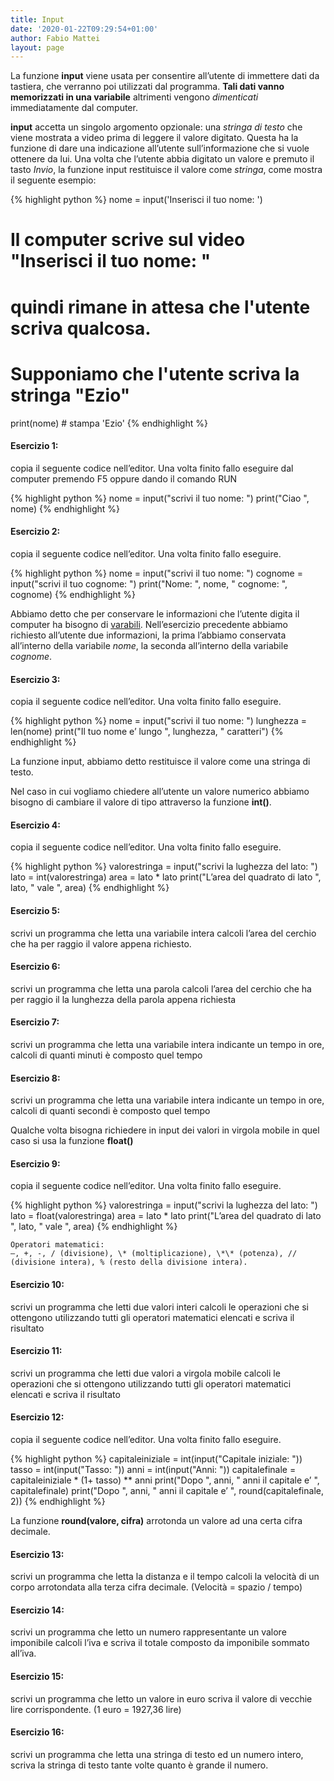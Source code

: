 ```yaml
---
title: Input
date: '2020-01-22T09:29:54+01:00'
author: Fabio Mattei
layout: page
---
```


La funzione **input** viene usata per consentire all’utente di immettere dati da tastiera, che verranno poi utilizzati dal programma. **Tali dati vanno memorizzati in una variabile** altrimenti vengono *dimenticati* immediatamente dal computer.

**input** accetta un singolo argomento opzionale: una *stringa di testo* che viene mostrata a video prima di leggere il valore digitato. Questa ha la funzione di dare una indicazione all’utente sull’informazione che si vuole ottenere da lui. Una volta che l’utente abbia digitato un valore e premuto il tasto *Invio*, la funzione input restituisce il valore come *stringa*, come mostra il seguente esempio:

{% highlight python %}
nome = input('Inserisci il tuo nome: ')
# Il computer scrive sul video "Inserisci il tuo nome: "
# quindi rimane in attesa che l'utente scriva qualcosa.
# Supponiamo che l'utente scriva la stringa "Ezio"
print(nome) # stampa 'Ezio'
{% endhighlight %}

#### Esercizio 1: 
copia il seguente codice nell’editor. Una volta finito fallo eseguire dal computer premendo F5 oppure dando il comando RUN

{% highlight python %}
nome = input("scrivi il tuo nome: ")
print("Ciao ", nome)
{% endhighlight %}

#### Esercizio 2: 
copia il seguente codice nell’editor. Una volta finito fallo eseguire.

{% highlight python %}
nome = input("scrivi il tuo nome: ")
cognome = input("scrivi il tuo cognome: ")
print("Nome: ", nome, " cognome: ", cognome)
{% endhighlight %}

Abbiamo detto che per conservare le informazioni che l’utente digita il computer ha bisogno di [varabili](https://www.esercizidiinformatica.it/variabili/). Nell’esercizio precedente abbiamo richiesto all’utente due informazioni, la prima l’abbiamo conservata all’interno della variabile *nome*, la seconda all’interno della variabile *cognome*.

#### Esercizio 3: 
copia il seguente codice nell’editor. Una volta finito fallo eseguire.

{% highlight python %}
nome = input("scrivi il tuo nome: ")
lunghezza = len(nome)
print("Il tuo nome e’ lungo ", lunghezza, " caratteri")
{% endhighlight %}

La funzione input, abbiamo detto restituisce il valore come una stringa di testo.

Nel caso in cui vogliamo chiedere all’utente un valore numerico abbiamo bisogno di cambiare il valore di tipo attraverso la funzione **int()**.

#### Esercizio 4: 
copia il seguente codice nell’editor. Una volta finito fallo eseguire.

{% highlight python %}
valorestringa = input("scrivi la lughezza del lato: ")
lato = int(valorestringa)
area = lato * lato
print("L’area del quadrato di lato ", lato, " vale ", area)
{% endhighlight %}

#### Esercizio 5: 
scrivi un programma che letta una variabile intera calcoli l’area del cerchio che ha per raggio il valore appena richiesto.

#### Esercizio 6: 
scrivi un programma che letta una parola calcoli l’area del cerchio che ha per raggio il la lunghezza della parola appena richiesta

#### Esercizio 7: 
scrivi un programma che letta una variabile intera indicante un tempo in ore, calcoli di quanti minuti è composto quel tempo

#### Esercizio 8: 
scrivi un programma che letta una variabile intera indicante un tempo in ore, calcoli di quanti secondi è composto quel tempo

Qualche volta bisogna richiedere in input dei valori in virgola mobile in quel caso si usa la funzione **float()**

#### Esercizio 9: 
copia il seguente codice nell’editor. Una volta finito fallo eseguire.

{% highlight python %}
valorestringa = input("scrivi la lughezza del lato: ")
lato = float(valorestringa)
area = lato * lato
print("L’area del quadrato di lato ", lato, " vale ", area)
{% endhighlight %}

    Operatori matematici:
    –, +, -, / (divisione), \* (moltiplicazione), \*\* (potenza), // (divisione intera), % (resto della divisione intera).

#### Esercizio 10: 
scrivi un programma che letti due valori interi calcoli le operazioni che si ottengono utilizzando tutti gli operatori matematici elencati e scriva il risultato

#### Esercizio 11: 
scrivi un programma che letti due valori a virgola mobile calcoli le operazioni che si ottengono utilizzando tutti gli operatori matematici elencati e scriva il risultato

#### Esercizio 12: 
copia il seguente codice nell’editor. Una volta finito fallo eseguire.

{% highlight python %}
capitaleiniziale = int(input("Capitale iniziale: "))
tasso = int(input("Tasso: "))
anni = int(input("Anni: "))
capitalefinale = capitaleiniziale * (1+ tasso) ** anni
print("Dopo  ", anni, " anni il capitale e’ ", capitalefinale)
print("Dopo  ", anni, " anni il capitale e’ ", round(capitalefinale, 2))
{% endhighlight %}

La funzione **round(valore, cifra)** arrotonda un valore ad una certa cifra decimale.

#### Esercizio 13: 
scrivi un programma che letta la distanza e il tempo calcoli la velocità di un corpo arrotondata alla terza cifra decimale. (Velocità = spazio / tempo)

#### Esercizio 14: 
scrivi un programma che letto un numero rappresentante un valore imponibile calcoli l’iva e scriva il totale composto da imponibile sommato all’iva.

#### Esercizio 15: 
scrivi un programma che letto un valore in euro scriva il valore di vecchie lire corrispondente. (1 euro = 1927,36 lire)

#### Esercizio 16: 
scrivi un programma che letta una stringa di testo ed un numero intero, scriva la stringa di testo tante volte quanto è grande il numero.
